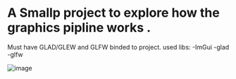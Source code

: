 <h1> A Smallp project to explore how the graphics pipline works . </h1>

Must have GLAD/GLEW and GLFW binded to project.
used libs:
-ImGui
-glad
-glfw

![image](https://github.com/UnknownNeon/simple-goof_2d_3d/assets/52187026/9a941ee6-2d85-45fb-af47-2cec60a3cb5f)
